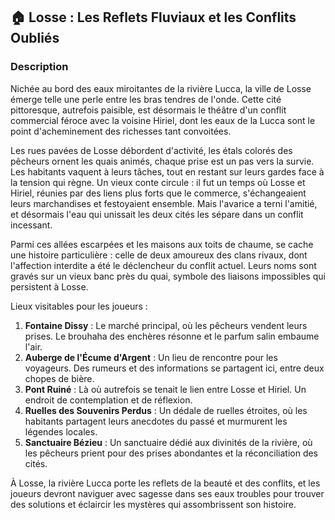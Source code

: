 ## 🏠 Losse : Les Reflets Fluviaux et les Conflits Oubliés

### Description

Nichée au bord des eaux miroitantes de la rivière Lucca, la ville de Losse émerge telle une perle entre les bras tendres de l'onde. Cette cité pittoresque, autrefois paisible, est désormais le théâtre d'un conflit commercial féroce avec la voisine Hiriel, dont les eaux de la Lucca sont le point d'acheminement des richesses tant convoitées.

Les rues pavées de Losse débordent d'activité, les étals colorés des pêcheurs ornent les quais animés, chaque prise est un pas vers la survie. Les habitants vaquent à leurs tâches, tout en restant sur leurs gardes face à la tension qui règne. Un vieux conte circule : il fut un temps où Losse et Hiriel, réunies par des liens plus forts que le commerce, s'échangeaient leurs marchandises et festoyaient ensemble. Mais l'avarice a terni l'amitié, et désormais l'eau qui unissait les deux cités les sépare dans un conflit incessant.

Parmi ces allées escarpées et les maisons aux toits de chaume, se cache une histoire particulière : celle de deux amoureux des clans rivaux, dont l'affection interdite a été le déclencheur du conflit actuel. Leurs noms sont gravés sur un vieux banc près du quai, symbole des liaisons impossibles qui persistent à Losse.

Lieux visitables pour les joueurs :
1. **Fontaine Dissy** : Le marché principal, où les pêcheurs vendent leurs prises. Le brouhaha des enchères résonne et le parfum salin embaume l'air.
2. **Auberge de l'Écume d'Argent** : Un lieu de rencontre pour les voyageurs. Des rumeurs et des informations se partagent ici, entre deux chopes de bière.
3. **Pont Ruiné** : Là où autrefois se tenait le lien entre Losse et Hiriel. Un endroit de contemplation et de réflexion.
4. **Ruelles des Souvenirs Perdus** : Un dédale de ruelles étroites, où les habitants partagent leurs anecdotes du passé et murmurent les légendes locales.
5. **Sanctuaire Bézieu** : Un sanctuaire dédié aux divinités de la rivière, où les pêcheurs prient pour des prises abondantes et la réconciliation des cités.

À Losse, la rivière Lucca porte les reflets de la beauté et des conflits, et les joueurs devront naviguer avec sagesse dans ses eaux troubles pour trouver des solutions et éclaircir les mystères qui assombrissent son histoire.